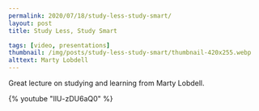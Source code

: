 ```yaml
---
permalink: 2020/07/18/study-less-study-smart/
layout: post
title: Study Less, Study Smart

tags: [video, presentations]
thumbnail: /img/posts/study-less-study-smart/thumbnail-420x255.webp
alttext: Marty Lobdell
---
```


Great lecture on studying and learning from Marty Lobdell.

{% youtube "IlU-zDU6aQ0" %}
